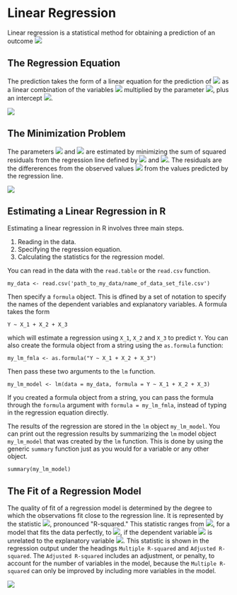 # Linear Regression 

Linear regression is a statistical method for obtaining a prediction of an outcome 
<img src="https://latex.codecogs.com/png.latex?%5Cbg_white%20Y_i"/> 

## The Regression Equation


The prediction takes the form of a linear equation for the prediction of 
<img src="https://latex.codecogs.com/png.latex?%5Cbg_white%20Y_i"/> 
as a linear combination of the variables
<img src="https://latex.codecogs.com/png.latex?%5Cbg_white%20X_i"/>
multiplied by the parameter
<img src="https://latex.codecogs.com/png.latex?%5Cbg_white%20\beta_1"/>, 
plus an intercept
<img src="https://latex.codecogs.com/png.latex?%5Cbg_white%20\beta_0"/>.

<img src="Images/Regression_Equation.png"/>


## The Minimization Problem

The parameters 
<img src="https://latex.codecogs.com/png.latex?%5Cbg_white%20\beta_1"/> 
and
<img src="https://latex.codecogs.com/png.latex?%5Cbg_white%20\beta_0"/>
are estimated by minimizing the sum of squared residuals from the regression line defined by
<img src="https://latex.codecogs.com/png.latex?%5Cbg_white%20\beta_1"/> 
and
<img src="https://latex.codecogs.com/png.latex?%5Cbg_white%20\beta_0"/>.
The residuals are the differerences from the observed values 
<img src="https://latex.codecogs.com/png.latex?%5Cbg_white%20Y_i"/> 
from the values predicted by the regression line. 


<img src="Images/Regression_Minimization.png"/>


## Estimating a Linear Regression in R

Estimating a linear regression in R involves three main steps.
1. Reading in the data.
1. Specifying the regression equation.
1. Calculating the statistics for the regression model.

You can read in the data with the ```read.table``` or the ```read.csv``` function. 

```
my_data <- read.csv('path_to_my_data/name_of_data_set_file.csv')
```

Then specify a ```formula``` object. 
This is dfined by a set of notation to specify the names of the dependent variables and explanatory variables. 
A formula takes the form 
```
Y ~ X_1 + X_2 + X_3
```
which will estimate a regression using ```X_1```, ```X_2``` and ```X_3```
to predict ```Y```. 
You can also create the formula object from a string using the ```as.formula``` function:
```
my_lm_fmla <- as.formula("Y ~ X_1 + X_2 + X_3")
```


Then pass these two arguments to the ```lm``` function. 
```
my_lm_model <- lm(data = my_data, formula = Y ~ X_1 + X_2 + X_3)
```

If you created a formula object from a string, you can pass the formula through the ```formula``` argument with ```formula = my_lm_fmla```,
instead of typing in the regression equation directly.

The results of the regression are stored in the ```lm``` object ```my_lm_model```. 
You can print out the regression results by summarizing the ```lm``` model object ```my_lm_model``` that was created by the ```lm``` function.
This is done by using the generic ```summary``` function just as you would for a variable or any other object. 


```
summary(my_lm_model)
```



## The Fit of a Regression Model

The quality of fit of a regression model is determined by the degree to which the observations fit close to the regression line. 
It is represented by the statistic 
<img src="https://latex.codecogs.com/png.latex?%5Cbg_white%20R^2"/>, 
pronounced "R-squared."
This statistic ranges from 
<img src="https://latex.codecogs.com/png.latex?%5Cbg_white%20R^2=1"/>, 
for a model that fits the data perfectly,
to 
<img src="https://latex.codecogs.com/png.latex?%5Cbg_white%20R^2=0"/>, 
if the dependent variable 
<img src="https://latex.codecogs.com/png.latex?%5Cbg_white%20Y_i"/>
is unrelated to the explanatory variable
<img src="https://latex.codecogs.com/png.latex?%5Cbg_white%20X_i"/>.
This statistic is shown in the regression output under the headings
```Multiple R-squared``` and ```Adjusted R-squared```.
The ```Adjusted R-squared``` includes an adjustment, or penalty, to account for the number of variables in the model, because
the ```Multiple R-squared``` can only be improved by including more variables in the model. 

<img src="Images/Linear_regression.png"/>

